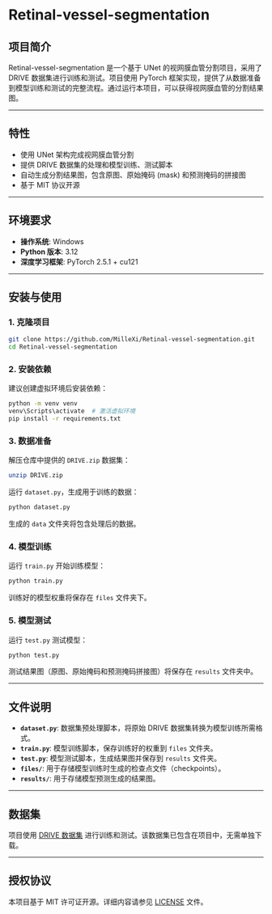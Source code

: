 # Retinal-vessel-segmentation

## 项目简介
Retinal-vessel-segmentation 是一个基于 UNet 的视网膜血管分割项目，采用了 DRIVE 数据集进行训练和测试。项目使用 PyTorch 框架实现，提供了从数据准备到模型训练和测试的完整流程。通过运行本项目，可以获得视网膜血管的分割结果图。

---

## 特性
- 使用 UNet 架构完成视网膜血管分割
- 提供 DRIVE 数据集的处理和模型训练、测试脚本
- 自动生成分割结果图，包含原图、原始掩码 (mask) 和预测掩码的拼接图
- 基于 MIT 协议开源

---

## 环境要求
- **操作系统**: Windows
- **Python 版本**: 3.12
- **深度学习框架**: PyTorch 2.5.1 + cu121

---

## 安装与使用

### 1. 克隆项目
```bash
git clone https://github.com/MilleXi/Retinal-vessel-segmentation.git
cd Retinal-vessel-segmentation
```

### 2. 安装依赖
建议创建虚拟环境后安装依赖：
```bash
python -m venv venv
venv\Scripts\activate  # 激活虚拟环境
pip install -r requirements.txt
```

### 3. 数据准备
解压仓库中提供的 `DRIVE.zip` 数据集：
```bash
unzip DRIVE.zip
```

运行 `dataset.py`，生成用于训练的数据：
```bash
python dataset.py
```
生成的 `data` 文件夹将包含处理后的数据。

### 4. 模型训练
运行 `train.py` 开始训练模型：
```bash
python train.py
```
训练好的模型权重将保存在 `files` 文件夹下。

### 5. 模型测试
运行 `test.py` 测试模型：
```bash
python test.py
```
测试结果图（原图、原始掩码和预测掩码拼接图）将保存在 `results` 文件夹中。

---

## 文件说明
- **`dataset.py`**: 数据集预处理脚本，将原始 DRIVE 数据集转换为模型训练所需格式。
- **`train.py`**: 模型训练脚本，保存训练好的权重到 `files` 文件夹。
- **`test.py`**: 模型测试脚本，生成结果图并保存到 `results` 文件夹。
- **`files/`**: 用于存储模型训练时生成的检查点文件（checkpoints）。
- **`results/`**: 用于存储模型预测生成的结果图。

---

## 数据集
项目使用 [DRIVE 数据集](https://drive.grand-challenge.org/) 进行训练和测试。该数据集已包含在项目中，无需单独下载。

---

## 授权协议
本项目基于 MIT 许可证开源。详细内容请参见 [LICENSE](LICENSE) 文件。

